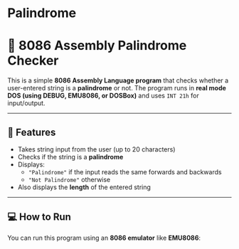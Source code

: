 # Palindrome
# 🧠 8086 Assembly Palindrome Checker

This is a simple **8086 Assembly Language program** that checks whether a user-entered string is a **palindrome** or not. The program runs in **real mode DOS (using DEBUG, EMU8086, or DOSBox)** and uses `INT 21h` for input/output.

---

## 🧩 Features

- Takes string input from the user (up to 20 characters)
- Checks if the string is a **palindrome**
- Displays:
  - `"Palindrome"` if the input reads the same forwards and backwards
  - `"Not Palindrome"` otherwise
- Also displays the **length** of the entered string

---

## 💻 How to Run

You can run this program using an **8086 emulator** like **EMU8086**:

